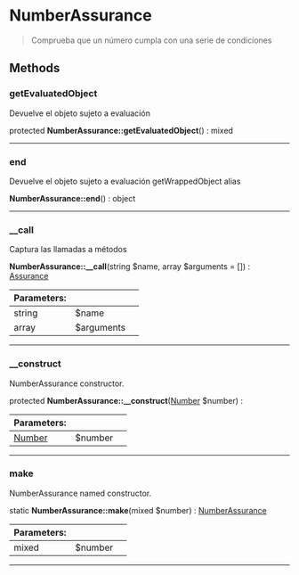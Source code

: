 
                                                                                                                                            
    
# NumberAssurance


> Comprueba que un número cumpla con  una serie de condiciones
>
> 








## Methods

### getEvaluatedObject
Devuelve el objeto sujeto a evaluación


protected **NumberAssurance::getEvaluatedObject**() : mixed



---


### end
Devuelve el objeto sujeto a evaluación
getWrappedObject alias

**NumberAssurance::end**() : object



---


### __call
Captura las llamadas a métodos


**NumberAssurance::__call**(string $name, array $arguments = []) : [Assurance](../../../Assurance.md)


|Parameters: | | |
| --- | --- | --- |
|string |$name |  |
|array |$arguments |  |

---


### __construct
NumberAssurance constructor.


protected **NumberAssurance::__construct**([Number](../../../Number.md) $number) : 


|Parameters: | | |
| --- | --- | --- |
|[Number](../../../Number.md) |$number |  |

---


### make
NumberAssurance named constructor.


static **NumberAssurance::make**(mixed $number) : [NumberAssurance](../../../NumberAssurance.md)


|Parameters: | | |
| --- | --- | --- |
|mixed |$number |  |

---


                                                                                                                                                                                                                                                                                                                                                                                                            
    
                                                                                                                                                                                                                                                                             
                